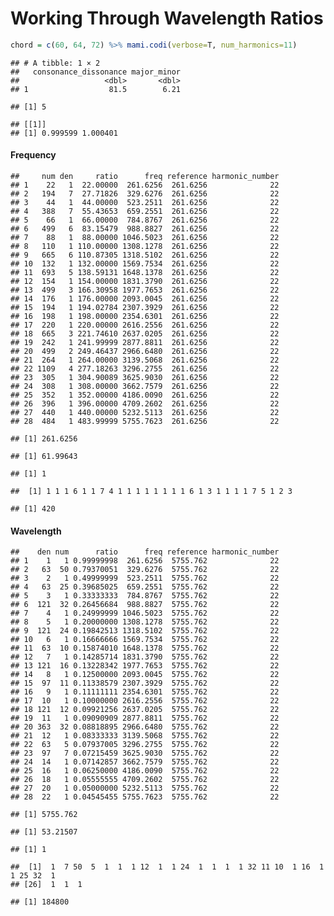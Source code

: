 Working Through Wavelength Ratios
================

``` r
chord = c(60, 64, 72) %>% mami.codi(verbose=T, num_harmonics=11)
```

    ## # A tibble: 1 × 2
    ##   consonance_dissonance major_minor
    ##                   <dbl>       <dbl>
    ## 1                  81.5        6.21

    ## [1] 5

    ## [[1]]
    ## [1] 0.999599 1.000401

#### Frequency

    ##     num den     ratio      freq reference harmonic_number
    ## 1    22   1  22.00000  261.6256  261.6256              22
    ## 2   194   7  27.71826  329.6276  261.6256              22
    ## 3    44   1  44.00000  523.2511  261.6256              22
    ## 4   388   7  55.43653  659.2551  261.6256              22
    ## 5    66   1  66.00000  784.8767  261.6256              22
    ## 6   499   6  83.15479  988.8827  261.6256              22
    ## 7    88   1  88.00000 1046.5023  261.6256              22
    ## 8   110   1 110.00000 1308.1278  261.6256              22
    ## 9   665   6 110.87305 1318.5102  261.6256              22
    ## 10  132   1 132.00000 1569.7534  261.6256              22
    ## 11  693   5 138.59131 1648.1378  261.6256              22
    ## 12  154   1 154.00000 1831.3790  261.6256              22
    ## 13  499   3 166.30958 1977.7653  261.6256              22
    ## 14  176   1 176.00000 2093.0045  261.6256              22
    ## 15  194   1 194.02784 2307.3929  261.6256              22
    ## 16  198   1 198.00000 2354.6301  261.6256              22
    ## 17  220   1 220.00000 2616.2556  261.6256              22
    ## 18  665   3 221.74610 2637.0205  261.6256              22
    ## 19  242   1 241.99999 2877.8811  261.6256              22
    ## 20  499   2 249.46437 2966.6480  261.6256              22
    ## 21  264   1 264.00000 3139.5068  261.6256              22
    ## 22 1109   4 277.18263 3296.2755  261.6256              22
    ## 23  305   1 304.90089 3625.9030  261.6256              22
    ## 24  308   1 308.00000 3662.7579  261.6256              22
    ## 25  352   1 352.00000 4186.0090  261.6256              22
    ## 26  396   1 396.00000 4709.2602  261.6256              22
    ## 27  440   1 440.00000 5232.5113  261.6256              22
    ## 28  484   1 483.99999 5755.7623  261.6256              22

    ## [1] 261.6256

    ## [1] 61.99643

    ## [1] 1

    ##  [1] 1 1 1 6 1 1 7 4 1 1 1 1 1 1 1 1 6 1 3 1 1 1 1 7 5 1 2 3

    ## [1] 420

#### Wavelength

    ##    den num      ratio      freq reference harmonic_number
    ## 1    1   1 0.99999998  261.6256  5755.762              22
    ## 2   63  50 0.79370051  329.6276  5755.762              22
    ## 3    2   1 0.49999999  523.2511  5755.762              22
    ## 4   63  25 0.39685025  659.2551  5755.762              22
    ## 5    3   1 0.33333333  784.8767  5755.762              22
    ## 6  121  32 0.26456684  988.8827  5755.762              22
    ## 7    4   1 0.24999999 1046.5023  5755.762              22
    ## 8    5   1 0.20000000 1308.1278  5755.762              22
    ## 9  121  24 0.19842513 1318.5102  5755.762              22
    ## 10   6   1 0.16666666 1569.7534  5755.762              22
    ## 11  63  10 0.15874010 1648.1378  5755.762              22
    ## 12   7   1 0.14285714 1831.3790  5755.762              22
    ## 13 121  16 0.13228342 1977.7653  5755.762              22
    ## 14   8   1 0.12500000 2093.0045  5755.762              22
    ## 15  97  11 0.11338579 2307.3929  5755.762              22
    ## 16   9   1 0.11111111 2354.6301  5755.762              22
    ## 17  10   1 0.10000000 2616.2556  5755.762              22
    ## 18 121  12 0.09921256 2637.0205  5755.762              22
    ## 19  11   1 0.09090909 2877.8811  5755.762              22
    ## 20 363  32 0.08818895 2966.6480  5755.762              22
    ## 21  12   1 0.08333333 3139.5068  5755.762              22
    ## 22  63   5 0.07937005 3296.2755  5755.762              22
    ## 23  97   7 0.07215459 3625.9030  5755.762              22
    ## 24  14   1 0.07142857 3662.7579  5755.762              22
    ## 25  16   1 0.06250000 4186.0090  5755.762              22
    ## 26  18   1 0.05555555 4709.2602  5755.762              22
    ## 27  20   1 0.05000000 5232.5113  5755.762              22
    ## 28  22   1 0.04545455 5755.7623  5755.762              22

    ## [1] 5755.762

    ## [1] 53.21507

    ## [1] 1

    ##  [1]  1  7 50  5  1  1  1 12  1  1 24  1  1  1  1 32 11 10  1 16  1  1 25 32  1
    ## [26]  1  1  1

    ## [1] 184800
